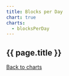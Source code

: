 ```yaml
---
title: Blocks per Day
chart: true
charts:
  - blocksPerDay
---
```


<h2>{{ page.title }}</h2>

<canvas id="blocks-per-day-chart" class="chart" height="150" style="width:100%;"></canvas>

<a href="{{ site.baseurl }}/{{ page.lang }}/charts">Back to charts</a>
